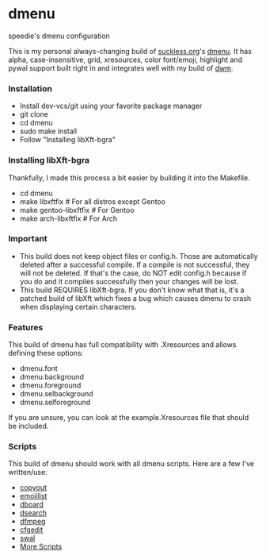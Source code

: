 # dmenu
speedie's dmenu configuration

This is my personal always-changing build of [suckless.org](https://suckless.org)'s [dmenu](https://tools.suckless.org/dmenu).
It has alpha, case-insensitive, grid, xresources, color font/emoji, highlight and pywal support built right in and integrates well with my build of [dwm](https://github.com/speedie-de/dwm).

### Installation
- Install dev-vcs/git using your favorite package manager
- git clone <this-url>
- cd dmenu
- sudo make install
- Follow "Installing libXft-bgra"

### Installing libXft-bgra
Thankfully, I made this process a bit easier by building it into the Makefile.

- cd dmenu
- make libxftfix # For all distros except Gentoo
- make gentoo-libxftfix # For Gentoo
- make arch-libxftfix # For Arch

### Important
- This build does not keep object files or config.h. Those are automatically deleted after a successful compile. If a compile is not successful, they will not be deleted. If that's the case, do NOT edit config.h because if you do and it compiles successfully then your changes will be lost.
- This build REQUIRES libXft-bgra. If you don't know what that is, it's a patched build of libXft which fixes a bug which causes dmenu to crash when displaying certain characters.

### Features
This build of dmenu has full compatibility with .Xresources and allows defining these options:
- dmenu.font
- dmenu.background
- dmenu.foreground
- dmenu.selbackground
- dmenu.selforeground

If you are unsure, you can look at the example.Xresources file that should be included.

### Scripts
This build of dmenu should work with all dmenu scripts. Here are a few I've written/use:
- [copyout](https://github.com/speediegamer/copyout)
- [emojilist](https://raw.githubusercontent.com/speedie-de/st/main/emojilist)
- [dboard](https://github.com/speediegamer/dboard)
- [dsearch](https://github.com/speediegamer/dsearch)
- [dfmpeg](https://github.com/speediegamer/dfmpeg)
- [cfgedit](https://github.com/speediegamer/cfgedit)
- [swal](https://github.com/speediegamer/swal)
- [More Scripts](https://speedie.gq/dmenu-scripts.html)
